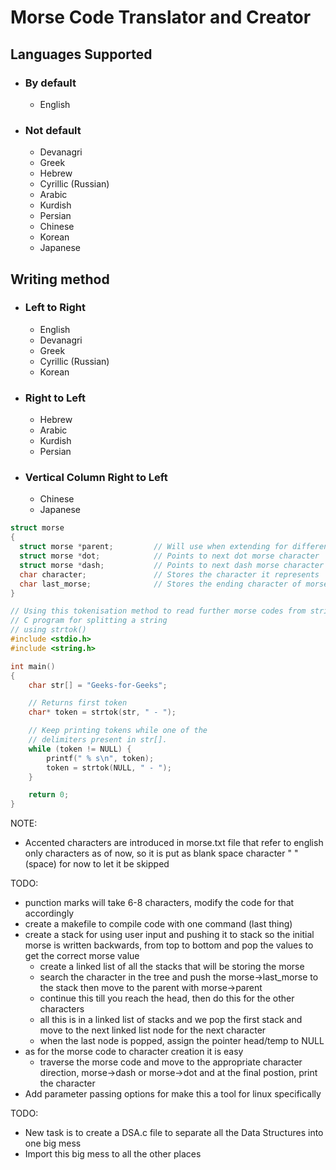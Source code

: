 # Morse Code Translator and Creator
## Languages Supported
- ### By default
  - English
- ### Not default
  - Devanagri
  - Greek
  - Hebrew
  - Cyrillic (Russian)
  - Arabic
  - Kurdish
  - Persian
  - Chinese
  - Korean
  - Japanese

## Writing method
- ### Left to Right
  - English
  - Devanagri
  - Greek
  - Cyrillic (Russian)
  - Korean
- ### Right to Left
  - Hebrew
  - Arabic
  - Kurdish
  - Persian
- ### Vertical Column Right to Left
  - Chinese
  - Japanese

```C
struct morse
{
  struct morse *parent;         // Will use when extending for different languages, currently to track the parent
  struct morse *dot;            // Points to next dot morse character
  struct morse *dash;           // Points to next dash morse character
  char character;               // Stores the character it represents
  char last_morse;              // Stores the ending character of morse notation
}
```

```C
// Using this tokenisation method to read further morse codes from string to use it accordingly
// C program for splitting a string
// using strtok()
#include <stdio.h>
#include <string.h>

int main()
{
    char str[] = "Geeks-for-Geeks";

    // Returns first token
    char* token = strtok(str, " - ");

    // Keep printing tokens while one of the
    // delimiters present in str[].
    while (token != NULL) {
        printf(" % s\n", token);
        token = strtok(NULL, " - ");
    }

    return 0;
}
```

NOTE:
  - Accented characters are introduced in morse.txt file that refer to english only characters as of now, so it is put as blank space character " " (space) for now to let it be skipped

TODO: 
- punction marks will take 6-8 characters, modify the code for that accordingly
- create a makefile to compile code with one command (last thing)
- create a stack for using user input and pushing it to stack so the initial morse is written backwards, from top to bottom and pop the values to get the correct morse value
  - create a linked list of all the stacks that will be storing the morse
  - search the character in the tree and push the morse->last_morse to the stack then move to the parent with morse->parent
  - continue this till you reach the head, then do this for the other characters
  - all this is in a linked list of stacks and we pop the first stack and move to the next linked list node for the next character
  - when the last node is popped, assign the pointer head/temp to NULL
- as for the morse code to character creation it is easy
  - traverse the morse code and move to the appropriate character direction, morse->dash or morse->dot and at the final postion, print the character
- Add parameter passing options for make this a tool for linux specifically


TODO:
- New task is to create a DSA.c file to separate all the Data Structures into one big mess
- Import this big mess to all the other places